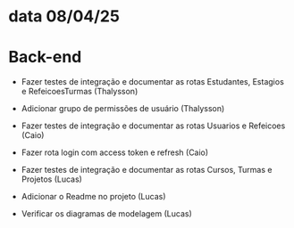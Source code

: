 # data 08/04/25
# Back-end

- Fazer testes de integração e documentar as rotas Estudantes, Estagios e RefeicoesTurmas (Thalysson)

- Adicionar grupo de permissões de usuário (Thalysson)

- Fazer testes de integração e documentar as rotas Usuarios e Refeicoes (Caio)

- Fazer rota login com access token e refresh (Caio)

- Fazer testes de integração e documentar as rotas Cursos, Turmas e Projetos  (Lucas)

- Adicionar o Readme no projeto (Lucas)

- Verificar os diagramas de modelagem (Lucas)
